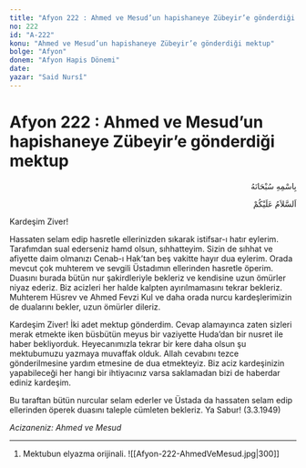 ```yaml
---
title: "Afyon 222 : Ahmed ve Mesud’un hapishaneye Zübeyir’e gönderdiği mektup"
no: 222
id: "A-222"
konu: "Ahmed ve Mesud’un hapishaneye Zübeyir’e gönderdiği mektup"
bolge: "Afyon"
donem: "Afyon Hapis Dönemi"
date: 
yazar: "Said Nursî"
---
```


# Afyon 222 : Ahmed ve Mesud’un hapishaneye Zübeyir’e gönderdiği mektup

<p class="arabic" dir="rtl" title="Meal: “Her türlü noksan sıfatlardan yüce olan Allah’ın adıyla.”">بِاسْمِهِ سُبْحَانَهُ</p>

<p class="arabic" dir="rtl" title="Meal: “Allah’ın selâmı üzerinize olsun.”">اَلسَّلاَمُ عَلَيْكُمْ</p>

Kardeşim Ziver!

Hassaten selam edip hasretle ellerinizden sıkarak istifsar-ı hatır eylerim. Tarafımdan sual ederseniz hamd olsun, sıhhatteyim. Sizin de sıhhat ve afiyette daim olmanızı Cenab-ı Hak’tan beş vakitte hayır dua eylerim. Orada mevcut çok muhterem ve sevgili Üstadımın ellerinden hasretle öperim. Duasını burada bütün nur şakirdleriyle bekleriz ve kendisine uzun ömürler niyaz ederiz. Biz acizleri her halde kalpten ayırılmamasını tekrar bekleriz. Muhterem Hüsrev ve Ahmed Fevzi Kul ve daha orada nurcu kardeşlerimizin de dualarını bekler, uzun ömürler dileriz.

Kardeşim Ziver! İki adet mektup gönderdim. Cevap alamayınca zaten sizleri merak etmekte iken büsbütün meyus bir vaziyette Huda’dan bir nusret ile haber bekliyorduk. Heyecanımızla tekrar bir kere daha olsun şu mektubumuzu yazmaya muvaffak olduk. Allah cevabını tezce gönderilmesine yardım etmesine de dua etmekteyiz. Biz aciz kardeşinizin yapabileceği her hangi bir ihtiyacınız varsa saklamadan bizi de haberdar ediniz kardeşim.

Bu taraftan bütün nurcular selam ederler ve Üstada da hassaten selam edip ellerinden öperek duasını taleple cümleten bekleriz. Ya Sabur! (3.3.1949)

*Acizaneniz: Ahmed ve Mesud*

***

1. Mektubun elyazma orijinali.
![[Afyon-222-AhmedVeMesud.jpg|300]]

